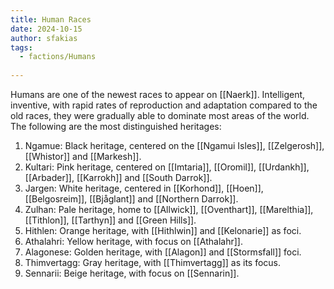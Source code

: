 ```yaml
---
title: Human Races
date: 2024-10-15
author: sfakias
tags:
  - factions/Humans
 
---
```


Humans are one of the newest races to appear on [[Naerk]]. Intelligent, inventive, with rapid rates of reproduction and adaptation compared to the old races, they were gradually able to dominate most areas of the world. The following are the most distinguished heritages:

1) Ngamue: Black heritage, centered on the [[Ngamui Isles]], [[Zelgerosh]], [[Whistor]] and [[Markesh]].
2) Kultari: Pink heritage, centered on [[Imtaria]], [[Oromil]], [[Urdankh]], [[Arbader]], [[Karrokh]] and [[South Darrok]].
3) Jargen: White heritage, centered in [[Korhond]], [[Hoen]], [[Belgosreim]], [[Bjåglant]] and [[Northern Darrok]].
4) Zulhan: Pale heritage, home to [[Allwick]], [[Oventhart]], [[Marelthia]], [[Tithlon]], [[Tarthyn]] and [[Green Hills]].
5) Hithlen: Orange heritage, with [[Hithlwin]] and [[Kelonarie]] as foci.
6) Athalahri: Yellow heritage, with focus on [[Athalahr]].
7) Alagonese: Golden heritage, with [[Alagon]] and [[Stormsfall]] foci.
8) Thimvertagg: Gray heritage, with [[Thimvertagg]] as its focus.
9) Sennarii: Beige heritage, with focus on [[Sennarin]].